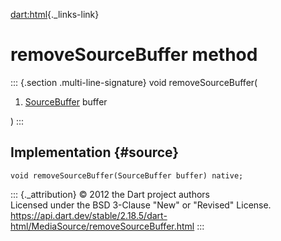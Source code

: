 [dart:html](../../dart-html/dart-html-library){._links-link}

removeSourceBuffer method
=========================

::: {.section .multi-line-signature}
void removeSourceBuffer(

1.  [SourceBuffer](../sourcebuffer-class) buffer

)
:::

Implementation {#source}
--------------

``` {.language-dart data-language="dart"}
void removeSourceBuffer(SourceBuffer buffer) native;
```

::: {._attribution}
© 2012 the Dart project authors\
Licensed under the BSD 3-Clause \"New\" or \"Revised\" License.\
<https://api.dart.dev/stable/2.18.5/dart-html/MediaSource/removeSourceBuffer.html>
:::
